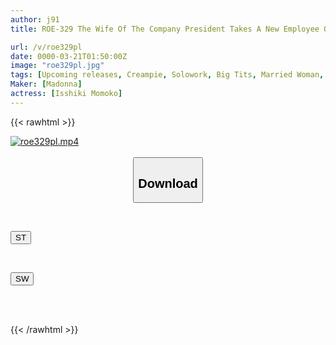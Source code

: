 ```yaml
---
author: j91
title: ROE-329 The Wife Of The Company President Takes A New Employee On A Selfish Creampie Business Trip Momoko Isshiki

url: /v/roe329pl
date: 0000-03-21T01:50:00Z
image: "roe329pl.jpg"
tags: [Upcoming releases, Creampie, Solowork, Big Tits, Married Woman, Mature Woman, Hot Spring]
Maker: [Madonna]
actress: [Isshiki Momoko]
---
```



{{< rawhtml >}}

<div class="video" data-videoid="pending_link.html">
    <a href="javascript:;">
        <img src="/v/roe329pl/roe329pl.jpg" width="WIDTH" height="HEIGHT" alt="roe329pl.mp4" loading="lazy">
    </a>
</div>

<script type="text/javascript" src="https://j91.asia/asset/on-demand-pend.js"></script>

<br>
  <link rel="stylesheet" href="https://j91.asia/asset/bs5.css">
  
  <center>
  <button class="btn btn-primary" type="button" data-bs-toggle="collapse" data-bs-target=".multi-collapse" aria-expanded="false" aria-controls="multiCollapseExample1 multiCollapseExample2"><h2>Download</h2></button></center>
</p>
<div class="row">
  <div class="col">
    <div class="collapse multi-collapse" id="multiCollapseExample1">
      <div class="card card-body">
	      	      <br>
<div class="buttons">  
<p><a href="https://j91.asia/pending_link.html" target="_blank"><button class="btn-hover color-3"><i class="fa fa-download"></i> ST</button></a></p></div>
    </div>
  </div>
</div>
  <div class="col">
    <div class="collapse multi-collapse" id="multiCollapseExample2">
      <div class="card card-body">
	      <br>
<div class="buttons">
<p><a href="https://j91.asia/pending_link.html" target="_blank"><button class="btn-hover color-2"><i class="fa fa-download"></i> SW</button></a></p></div>
<br><br>
      </div>
    </div>
  </div>
</div>

{{< /rawhtml >}}